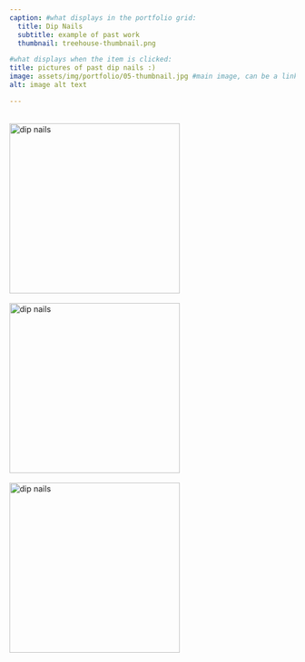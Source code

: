 ```yaml
---
caption: #what displays in the portfolio grid:
  title: Dip Nails
  subtitle: example of past work
  thumbnail: treehouse-thumbnail.png

#what displays when the item is clicked:
title: pictures of past dip nails :)
image: assets/img/portfolio/05-thumbnail.jpg #main image, can be a link or a file in assets/img/portfolio
alt: image alt text

---
```


<br>
<img src="/img/portfolio/dreams.png" alt="dip nails" height="300" width="300" align="center">
<br>

<br>
<img src="/img/portfolio/escape.png" alt="dip nails" height="300" width="300" align="center">
<br>

<br>
<img src="/img/portfolio/golden.png" alt="dip nails" height="300" width="300" align="center">
<br>
